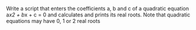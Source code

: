 Write a script that enters the coefficients a, b and c
of a quadratic equation
a*x2 + b*x + c = 0 and calculates and prints its real roots. Note that
quadratic equations may have 0, 1 or 2 real roots
